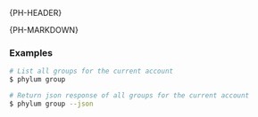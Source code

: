 {PH-HEADER}

{PH-MARKDOWN}
### Examples

```sh
# List all groups for the current account
$ phylum group

# Return json response of all groups for the current account
$ phylum group --json
```
